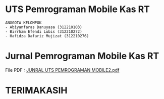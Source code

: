 # UTS Pemrograman Mobile Kas RT

```
ANGGOTA KELOMPOK
- Abiyanfaras Danuyasa (312210103)
- Birrham Efendi Lubis (312210272)
- Hafidza Dafariz Mujizat (312210276)
```

# Jurnal Pemrograman Mobile Kas RT

File PDF : [JUNRAL UTS PEMROGRAMAN MOBILE2.pdf](https://github.com/Birrhamm/pemrograman_Mobile_kasrt/files/15335329/JUNRAL.UTS.PEMROGRAMAN.MOBILE2.pdf)

# TERIMAKASIH
